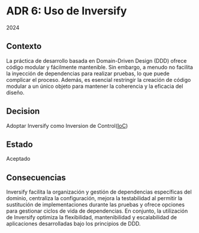 # ADR 6: Uso de Inversify

2024

## Contexto

La práctica de desarrollo basada en Domain-Driven Design (DDD) ofrece código modular y fácilmente mantenible. Sin embargo, a menudo no facilita la inyección de dependencias para realizar pruebas, lo que puede complicar el proceso. Además, es esencial restringir la creación de código modular a un único objeto para mantener la coherencia y la eficacia del diseño.

## Decision

Adoptar Inversify como Inversion de Control([IoC](https://es.wikipedia.org/wiki/Inversi%C3%B3n_de_control))

## Estado

Aceptado

## Consecuencias

Inversify facilita la organización y gestión de dependencias específicas del dominio, centraliza la configuración, mejora la testabilidad al permitir la sustitución de implementaciones durante las pruebas y ofrece opciones para gestionar ciclos de vida de dependencias. En conjunto, la utilización de Inversify optimiza la flexibilidad, mantenibilidad y escalabilidad de aplicaciones desarrolladas bajo los principios de DDD.
